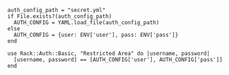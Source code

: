     auth_config_path = "secret.yml"
    if File.exists?(auth_config_path)
      AUTH_CONFIG = YAML.load_file(auth_config_path)
    else
      AUTH_CONFIG = {user: ENV['user'], pass: ENV['pass']}
    end

    use Rack::Auth::Basic, "Restricted Area" do |username, password|
      [username, password] == [AUTH_CONFIG['user'], AUTH_CONFIG['pass']]
    end

